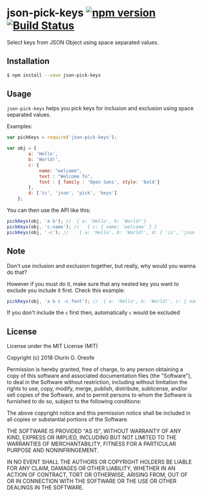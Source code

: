 # json-pick-keys [![npm version](https://badge.fury.io/js/json-pick-keys.svg)](https://badge.fury.io/js/json-pick-keys) [![Build Status](https://travis-ci.org/oreofeolurin/json-pick-keys.png?branch=master)](https://travis-ci.org/oreofeolurin/json-pick-keys)

Select keys from JSON Object using space separated values.


## Installation

```bash
$ npm install --save json-pick-keys
```


## Usage

`json-pick-keys` helps you pick keys for inclusion and exclusion using space separated values.

Examples:

```javascript
var pickKeys = require('json-pick-keys');

var obj = {
        a: 'Hello',
        b: 'World!',
        c: {
            name: "welcome",
            text : "Welcome To",
            font : { family : 'Open Sans', style: 'bold'}
        },
        d: ['is', 'json', 'pick', 'keys']
    };
```

You can then use the API like this:

```javascript
pickKeys(obj, 'a b'); //  { a: 'Hello', b: 'World!'}
pickKeys(obj, 'c.name'); //   { c: { name: 'welcome' } }
pickKeys(obj, '-c'); //    { a: 'Hello', b: 'World!', d: [ 'is', 'json', 'pick', 'keys' ] }

```

## Note
Don't use inclusion and exclusion together, but really, why would you wanna do that?

However if you must do it, make sure that any nested key you want to exclude you include it first. Check this example:

```javascript
pickKeys(obj, 'a b c -c.font'); //  { a: 'Hello', b: 'World!', c: { name: 'welcome', text: 'Welcome To' } }

```

If you don't include the `c` first then, automatically `c` would be excluded


## License

License under the MIT License (MIT)

Copyright (c) 2018 Olurin O. Oreofe

Permission is hereby granted, free of charge, to any person obtaining a copy of this software and associated documentation files (the "Software"), to deal in the Software without restriction, including without limitation the rights to use, copy, modify, merge, publish, distribute, sublicense, and/or sell copies of the Software, and to permit persons to whom the Software is furnished to do so, subject to the following conditions:

The above copyright notice and this permission notice shall be included in all copies or substantial portions of the Software.

THE SOFTWARE IS PROVIDED "AS IS", WITHOUT WARRANTY OF ANY KIND, EXPRESS OR IMPLIED, INCLUDING BUT NOT LIMITED TO THE WARRANTIES OF MERCHANTABILITY, FITNESS FOR A PARTICULAR PURPOSE AND NONINFRINGEMENT. 

IN NO EVENT SHALL THE AUTHORS OR COPYRIGHT HOLDERS BE LIABLE FOR ANY CLAIM, DAMAGES OR OTHER LIABILITY, WHETHER IN AN ACTION OF CONTRACT, TORT OR OTHERWISE, ARISING FROM, OUT OF OR IN CONNECTION WITH THE SOFTWARE OR THE USE OR OTHER DEALINGS IN THE SOFTWARE.
